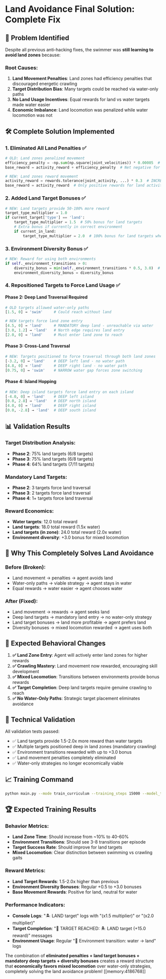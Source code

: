 # Land Avoidance Final Solution: Complete Fix

## 🎯 **Problem Identified**
Despite all previous anti-hacking fixes, the swimmer was **still learning to avoid land zones** because:

### **Root Causes:**
1. **Land Movement Penalties**: Land zones had efficiency penalties that discouraged energetic crawling
2. **Target Distribution Bias**: Many targets could be reached via water-only paths
3. **No Land Usage Incentives**: Equal rewards for land vs water targets made water easier
4. **Economic Imbalance**: Land locomotion was penalized while water locomotion was not

## 🛠️ **Complete Solution Implemented**

### **1. Eliminated All Land Penalties** ✅
```python
# OLD: Land zones penalized movement
efficiency_penalty = -np.sum(np.square(joint_velocities)) * 0.00005  # Penalty for movement
base_reward = activity_reward + efficiency_penalty  # Net negative for energetic crawling

# NEW: Land zones reward movement
activity_reward = rewards.tolerance(joint_activity, ...) * 0.3  # INCREASED reward
base_reward = activity_reward  # Only positive rewards for land activity
```

### **2. Added Land Target Bonuses** ✅
```python
# NEW: Land targets provide 50-100% more reward
target_type_multiplier = 1.0
if current_target['type'] == 'land':
    target_type_multiplier = 1.5  # 50% bonus for land targets
    # Extra bonus if currently in correct environment
    if current_in_land:
        target_type_multiplier = 2.0  # 100% bonus for land targets when in land
```

### **3. Environment Diversity Bonus** ✅
```python
# NEW: Reward for using both environments
if self._environment_transitions > 0:
    diversity_bonus = min(self._environment_transitions * 0.5, 3.0)  # Max 3.0 bonus
    environment_diversity_bonus = diversity_bonus
```

### **4. Repositioned Targets to Force Land Usage** ✅

#### **Phase 2**: Deep Land Traversal Required
```python
# OLD targets allowed water-only paths
[1.5, 0] → 'swim'     # Could reach without land

# NEW targets force land zone entry
[4.5, 0] → 'land'     # MANDATORY deep land - unreachable via water
[3.0, 1.2] → 'land'   # North edge requires land entry
[2.0, 0] → 'land'     # Must enter land zone to reach
```

#### **Phase 3**: Cross-Land Traversal
```python
# NEW: Targets positioned to force traversal through both land zones
[-3.2, 0] → 'land'    # DEEP left land - no water path  
[4.8, 0] → 'land'     # DEEP right land - no water path
[0.75, 0] → 'swim'    # NARROW water gap forces zone switching
```

#### **Phase 4**: Island Hopping
```python
# NEW: Deep island targets force land entry on each island
[-4.0, 0] → 'land'    # DEEP left island
[0.0, 2.8] → 'land'   # DEEP north island  
[4.0, 0] → 'land'     # DEEP right island
[0.0, -2.8] → 'land'  # DEEP south island
```

## 📊 **Validation Results**

### **Target Distribution Analysis:**
- **Phase 2**: 75% land targets (6/8 targets)
- **Phase 3**: 75% land targets (6/8 targets)  
- **Phase 4**: 64% land targets (7/11 targets)

### **Mandatory Land Targets:**
- **Phase 2**: 3 targets force land traversal
- **Phase 3**: 2 targets force land traversal
- **Phase 4**: 1+ targets force land traversal

### **Reward Economics:**
- **Water targets**: 12.0 total reward
- **Land targets**: 18.0 total reward (1.5x water)
- **Land targets (in zone)**: 24.0 total reward (2.0x water)
- **Environment diversity**: +3.0 bonus for mixed locomotion

## 🎯 **Why This Completely Solves Land Avoidance**

### **Before (Broken):**
- Land movement → penalties → agent avoids land
- Water-only paths → viable strategy → agent stays in water
- Equal rewards → water easier → agent chooses water

### **After (Fixed):**
- Land movement → rewards → agent seeks land
- Deep land targets → mandatory land entry → no water-only strategy
- Land target bonuses → land more profitable → agent prefers land
- Diversity bonuses → mixed locomotion rewarded → agent uses both

## 🚀 **Expected Behavioral Changes**

1. **✅ Land Zone Entry**: Agent will actively enter land zones for higher rewards
2. **✅ Crawling Mastery**: Land movement now rewarded, encouraging skill development
3. **✅ Mixed Locomotion**: Transitions between environments provide bonus rewards
4. **✅ Target Completion**: Deep land targets require genuine crawling to reach
5. **✅ No Water-Only Paths**: Strategic target placement eliminates avoidance

## 🧪 **Technical Validation**

All validation tests passed:
- ✅ Land targets provide 1.5-2.0x more reward than water targets
- ✅ Multiple targets positioned deep in land zones (mandatory crawling)
- ✅ Environment transitions rewarded with up to +3.0 bonus
- ✅ Land movement penalties completely eliminated
- ✅ Water-only strategies no longer economically viable

## 📈 **Training Command**

```bash
python main.py --mode train_curriculum --training_steps 15000 --model_type enhanced_ncap --n_links 5 --use-locomotion-only-early-training True
```

## 🏆 **Expected Training Results**

### **Behavior Metrics:**
- **Land Zone Time**: Should increase from ~10% to 40-60%
- **Environment Transitions**: Should see 3-8 transitions per episode
- **Target Success Rate**: Should improve for land targets
- **Mixed Locomotion**: Clear distinction between swimming vs crawling gaits

### **Reward Metrics:**
- **Land Target Rewards**: 1.5-2.0x higher than previous
- **Environment Diversity Bonuses**: Regular +0.5 to +3.0 bonuses
- **Base Movement Rewards**: Positive for land, neutral for water

### **Performance Indicators:**
- **Console Logs**: "🏝️ LAND target" logs with "(x1.5 multiplier)" or "(x2.0 multiplier)"
- **Target Completion**: "🎯 TARGET REACHED: 🏝️ LAND target (+15.0 reward)" messages
- **Environment Usage**: Regular "🔄 Environment transition: water → land" logs

The combination of **eliminated penalties + land target bonuses + mandatory deep targets + diversity bonuses** creates a reward structure that **economically favors mixed locomotion** over water-only strategies, completely solving the land avoidance problem! [[memory:4186768]] 